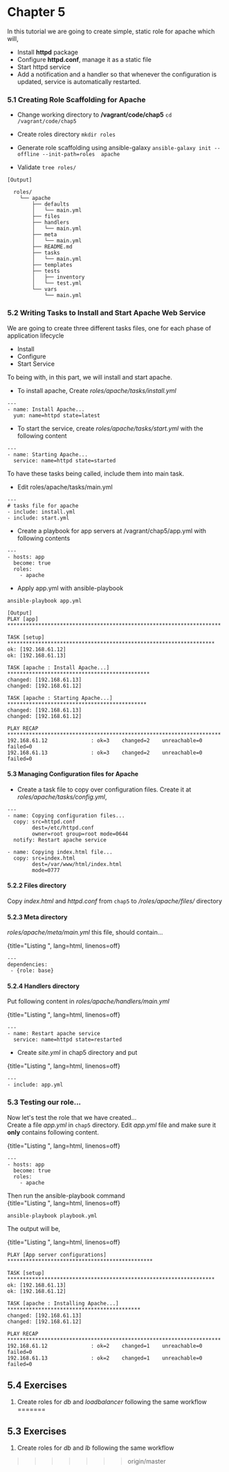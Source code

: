 # Chapter 5  

In this tutorial we are going to create simple, static role for apache which will,
  * Install **httpd** package
  * Configure **httpd.conf**, manage it as a static file
  * Start httpd service
  * Add a notification and a  handler so that whenever the configuration is updated, service is automatically restarted.

### 5.1 Creating Role Scaffolding  for Apache
  * Change working  directory to **/vagrant/code/chap5**
        ``` cd  /vagrant/code/chap5 ```

  * Create roles directory
       ``` mkdir roles ```

  * Generate role scaffolding using ansible-galaxy
       ``` ansible-galaxy init --offline --init-path=roles  apache ```

  * Validate
       ``` tree roles/ ```     

```
[Output]

  roles/
    └── apache
        ├── defaults
        │   └── main.yml
        ├── files
        ├── handlers
        │   └── main.yml
        ├── meta
        │   └── main.yml
        ├── README.md
        ├── tasks
        │   └── main.yml
        ├── templates
        ├── tests
        │   ├── inventory
        │   └── test.yml
        └── vars
            └── main.yml

```


### 5.2 Writing Tasks to Install and Start  Apache Web Service

We are going to create three different tasks files, one for each phase of application lifecycle
  * Install
  * Configure
  * Start Service

To being with, in this part, we will install and start apache.

  *  To install apache, Create *roles/apache/tasks/install.yml*

~~~~~~~
---
- name: Install Apache...
  yum: name=httpd state=latest
~~~~~~~  


  * To start the service, create  *roles/apache/tasks/start.yml* with the following content  

~~~~~~~
---
- name: Starting Apache...
  service: name=httpd state=started
~~~~~~~  


To have these tasks being called, include them into main task.

  * Edit roles/apache/tasks/main.yml

```
---
# tasks file for apache
- include: install.yml
- include: start.yml
```

  * Create a playbook for app servers at /vagrant/chap5/app.yml with following contents

  ```
  ---
  - hosts: app
    become: true
    roles:
      - apache
  ```

  * Apply app.yml with ansible-playbook

  ```
  ansible-playbook app.yml
  ```

```
[Output]
PLAY [app] *********************************************************************

TASK [setup] *******************************************************************
ok: [192.168.61.12]
ok: [192.168.61.13]

TASK [apache : Install Apache...] **********************************************
changed: [192.168.61.13]
changed: [192.168.61.12]

TASK [apache : Starting Apache...] *********************************************
changed: [192.168.61.13]
changed: [192.168.61.12]

PLAY RECAP *********************************************************************
192.168.61.12              : ok=3    changed=2    unreachable=0    failed=0
192.168.61.13              : ok=3    changed=2    unreachable=0    failed=0
```


#### 5.3 Managing Configuration files for Apache

  * Create a task file to copy over configuration files. Create it  at  *roles/apache/tasks/config.yml*,   

~~~~~~~
---
- name: Copying configuration files...
  copy: src=httpd.conf
        dest=/etc/httpd.conf
        owner=root group=root mode=0644
  notify: Restart apache service

- name: Copying index.html file...
  copy: src=index.html
        dest=/var/www/html/index.html
        mode=0777
~~~~~~~  

#### 5.2.2 Files directory

Copy *index.html* and *httpd.conf* from `chap5` to */roles/apache/files/* directory  

#### 5.2.3 Meta directory
*roles/apache/meta/main.yml* this file, should contain...  

{title="Listing ", lang=html, linenos=off}
~~~~~~~
---
dependencies:
 - {role: base}
~~~~~~~  





#### 5.2.4 Handlers directory  
Put following content in *roles/apache/handlers/main.yml*  

{title="Listing ", lang=html, linenos=off}
~~~~~~~
---
- name: Restart apache service
  service: name=httpd state=restarted
~~~~~~~






  * Create *site.yml* in chap5 directory and put  

{title="Listing ", lang=html, linenos=off}
~~~~~~~
---
- include: app.yml
~~~~~~~




### 5.3 Testing our role...  
Now let's test the role that we have created...  
Create a file *app.yml* in `chap5` directory.
Edit *app.yml* file and make sure it **only** contains following content.  

{title="Listing ", lang=html, linenos=off}
~~~~~~~
---
- hosts: app
  become: true
  roles:
    - apache
~~~~~~~  


Then run the ansible-playbook command  
{title="Listing ", lang=html, linenos=off}
~~~~~~~
ansible-playbook playbook.yml
~~~~~~~  


The output will be,  

{title="Listing ", lang=html, linenos=off}
~~~~~~~
PLAY [App server configurations] ***********************************************

TASK [setup] *******************************************************************
ok: [192.168.61.13]
ok: [192.168.61.12]

TASK [apache : Installing Apache...] *******************************************
changed: [192.168.61.13]
changed: [192.168.61.12]

PLAY RECAP *********************************************************************
192.168.61.12              : ok=2    changed=1    unreachable=0    failed=0
192.168.61.13              : ok=2    changed=1    unreachable=0    failed=0
~~~~~~~



## 5.4 Exercises
1. Create roles for *db* and *loadbalancer* following the same workflow
=======
## 5.3 Exercises
1. Create roles for *db* and *lb* following the same workflow
>>>>>>> origin/master
